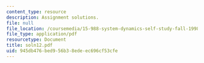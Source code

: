 ```yaml
---
content_type: resource
description: Assignment solutions.
file: null
file_location: /coursemedia/15-988-system-dynamics-self-study-fall-1998-spring-1999/945db476bed956b38edeec696cf53cfe_soln12.pdf
file_type: application/pdf
resourcetype: Document
title: soln12.pdf
uid: 945db476-bed9-56b3-8ede-ec696cf53cfe
---
```


